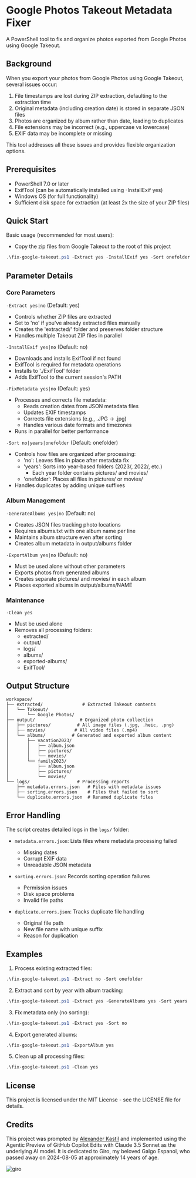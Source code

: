 # Google Photos Takeout Metadata Fixer

A PowerShell tool to fix and organize photos exported from Google Photos using Google Takeout.

## Background

When you export your photos from Google Photos using Google Takeout, several issues occur:

1. File timestamps are lost during ZIP extraction, defaulting to the extraction time
2. Original metadata (including creation date) is stored in separate JSON files
3. Photos are organized by album rather than date, leading to duplicates
4. File extensions may be incorrect (e.g., uppercase vs lowercase)
5. EXIF data may be incomplete or missing

This tool addresses all these issues and provides flexible organization options.

## Prerequisites

- PowerShell 7.0 or later
- ExifTool (can be automatically installed using -InstallExif yes)
- Windows OS (for full functionality)
- Sufficient disk space for extraction (at least 2x the size of your ZIP files)

## Quick Start

Basic usage (recommended for most users):

- Copy the zip files from Google Takeout to the root of this project

```powershell
.\fix-google-takeout.ps1 -Extract yes -InstallExif yes -Sort onefolder
```

## Parameter Details

### Core Parameters

`-Extract yes|no` (Default: yes)

- Controls whether ZIP files are extracted
- Set to 'no' if you've already extracted files manually
- Creates the 'extracted/' folder and preserves folder structure
- Handles multiple Takeout ZIP files in parallel

`-InstallExif yes|no` (Default: no)

- Downloads and installs ExifTool if not found
- ExifTool is required for metadata operations
- Installs to './ExifTool' folder
- Adds ExifTool to the current session's PATH

`-FixMetadata yes|no` (Default: yes)

- Processes and corrects file metadata:
  - Reads creation dates from JSON metadata files
  - Updates EXIF timestamps
  - Corrects file extensions (e.g., .JPG → .jpg)
  - Handles various date formats and timezones
- Runs in parallel for better performance

`-Sort no|years|onefolder` (Default: onefolder)

- Controls how files are organized after processing:
  - 'no': Leaves files in place after metadata fix
  - 'years': Sorts into year-based folders (2023/, 2022/, etc.)
    - Each year folder contains pictures/ and movies/
  - 'onefolder': Places all files in pictures/ or movies/
- Handles duplicates by adding unique suffixes

### Album Management

`-GenerateAlbums yes|no` (Default: no)

- Creates JSON files tracking photo locations
- Requires albums.txt with one album name per line
- Maintains album structure even after sorting
- Creates album metadata in output/albums folder

`-ExportAlbum yes|no` (Default: no)

- Must be used alone without other parameters
- Exports photos from generated albums
- Creates separate pictures/ and movies/ in each album
- Places exported albums in output/albums/NAME

### Maintenance

`-Clean yes`

- Must be used alone
- Removes all processing folders:
  - extracted/
  - output/
  - logs/
  - albums/
  - exported-albums/
  - ExifTool/

## Output Structure

```
workspace/
├── extracted/               # Extracted Takeout contents
│   └── Takeout/
│       └── Google Photos/
├── output/                 # Organized photo collection
│   ├── pictures/          # All image files (.jpg, .heic, .png)
│   ├── movies/           # All video files (.mp4)
│   └── albums/          # Generated and exported album content
│       ├── vacation2023/
│       │   ├── album.json
│       │   ├── pictures/
│       │   └── movies/
│       └── family2023/
│           ├── album.json
│           ├── pictures/
│           └── movies/
└── logs/                  # Processing reports
    ├── metadata.errors.json   # Files with metadata issues
    ├── sorting.errors.json    # Files that failed to sort
    └── duplicate.errors.json  # Renamed duplicate files
```

## Error Handling

The script creates detailed logs in the `logs/` folder:

- `metadata.errors.json`: Lists files where metadata processing failed

  - Missing dates
  - Corrupt EXIF data
  - Unreadable JSON metadata

- `sorting.errors.json`: Records sorting operation failures

  - Permission issues
  - Disk space problems
  - Invalid file paths

- `duplicate.errors.json`: Tracks duplicate file handling
  - Original file path
  - New file name with unique suffix
  - Reason for duplication

## Examples

1. Process existing extracted files:

```powershell
.\fix-google-takeout.ps1 -Extract no -Sort onefolder
```

2. Extract and sort by year with album tracking:

```powershell
.\fix-google-takeout.ps1 -Extract yes -GenerateAlbums yes -Sort years
```

3. Fix metadata only (no sorting):

```powershell
.\fix-google-takeout.ps1 -Extract yes -Sort no
```

4. Export generated albums:

```powershell
.\fix-google-takeout.ps1 -ExportAlbum yes
```

5. Clean up all processing files:

```powershell
.\fix-google-takeout.ps1 -Clean yes
```

## License

This project is licensed under the MIT License - see the LICENSE file for details.

## Credits

This project was prompted by [Alexander Kastil](https://www.linkedin.com/in/alexander-kastil-3bb26511a/) and implemented using the Agentic Preview of GitHub Copilot Edits with Claude 3.5 Sonnet as the underlying AI model. It is dedicated to Giro, my beloved Galgo Espanol, who passed away on 2024-08-05 at approximately 14 years of age.

![giro](/sample_export/giro.jpg)
